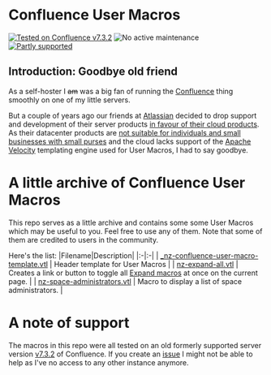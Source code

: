 # Confluence User Macros

[![Tested on Confluence v7.3.2](https://img.shields.io/badge/confluence-v7.3.2-mediumseagreen.svg?logo=confluence)](https://confluence.atlassian.com/doc/confluence-7-3-release-notes-983794557.html) ![No active maintenance](https://img.shields.io/badge/maintained-no-crimson.svg?logo=github) [![Partly supported](https://img.shields.io/badge/supported-partly-darkorange.svg?logo=github)](https://github.com/nerdzone-nl/confluence-user-macros/issues)

## Introduction: Goodbye old friend
As a self-hoster I <s>am</s> was a big fan of running the [Confluence](https://www.atlassian.com/software/confluence) thing smoothly on one of my little servers.

But a couple of years ago our friends at [Atlassian](https://www.atlassian.com) decided to drop support and development of their server products [in favour of their cloud products](https://www.atlassian.com/migration/assess/journey-to-cloud). As their datacenter products are [not suitable for individuals and small businesses with small purses](https://www.atlassian.com/licensing/data-center) and the cloud lacks support of the [Apache Velocity](https://velocity.apache.org/) templating engine used for User Macros, I had to say goodbye.

# A little archive of Confluence User Macros
This repo serves as a little archive and contains some some User Macros which may be useful to you.  Feel free to use any of them. Note that some of them are credited to users in the community.

Here's the list:
|Filename|Description|
|:-|:-|
| [_nz-confluence-user-macro-template.vtl](./_nz-confluence-user-macro-template.vtl) | Header template for User Macros |
| [nz-expand-all.vtl](nz-expand-all.vtl) | Creates a link or button to toggle all [Expand macros](https://confluence.atlassian.com/display/DOC/Expand+Macro) at once on the current page. |
| [nz-space-administrators.vtl](./nz-space-administrators.vtl) | Macro to display a list of space administrators. |

# A note of support
The macros in this repo were all tested on an old formerly supported server version [v7.3.2](https://confluence.atlassian.com/doc/confluence-7-3-release-notes-983794557.html) of Confluence. If you create an [issue](https://github.com/nerdzone-nl/confluence-user-macros/issues) I might not be able to help as I've no access to any other instance anymore.
